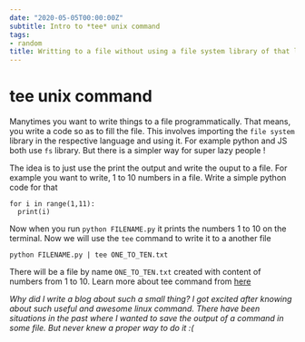 ```yaml
---
date: "2020-05-05T00:00:00Z"
subtitle: Intro to *tee* unix command
tags:
- random
title: Writting to a file without using a file system library of that language
---
```


# tee unix command
Manytimes you want to write things to a file programmatically. That means, you write a code so as to fill the file. This involves
importing the `file system` library in the respective language and using it. For example python and JS both use `fs` library.
But there is a simpler way for super lazy people !

The idea is to just use the print the output and write the ouput to a file. For example you want to write, 1 to 10 numbers in a file.
Write a simple python code for that
```
for i in range(1,11):
  print(i)
```

Now when you run `python FILENAME.py` it prints the numbers 1 to 10 on the terminal. Now we will use the `tee` command to write it to a another file

```
python FILENAME.py | tee ONE_TO_TEN.txt
```

There will be a file by name `ONE_TO_TEN.txt` created with content of numbers from 1 to 10.
Learn more about tee command from [here](https://linuxize.com/post/linux-tee-command/)

*Why did I write a blog about such a small thing? I got excited after knowing about such useful and awesome linux command. There have been situations in the past where I wanted to save the output of a command in some file. But never knew a proper way to do it :(*
